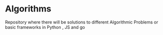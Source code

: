 # Algorithms
Repository where there will be solutions to different Algorithmic Problems or basic frameworks in Python , JS and go
